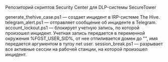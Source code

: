 Репозиторий скриптов Security Center для DLP-системы SecureTower

generate_thehive_case.ps1 — создает инцидент в IRP-системе The Hive.
telegram_alert.ps1 — отправляет сообщение об инциденте в Telegram.
account_lockout.ps1 — блокирует учетную запись, по которой произошел инцидент. Учетная запись передается в переменной окружения %FGST_USER_SID%, от нее отпиливается домен до "\", имя передается аргументом в тулзу net user.
session_break.ps1 — разрывает все активные сессии на рабочей станции, на которой произошел инцидент. 